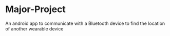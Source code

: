 # Major-Project
An android app to communicate with a Bluetooth device to find the location of another wearable device
